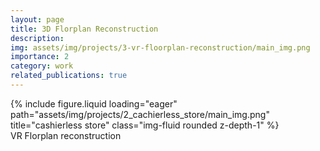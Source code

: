 ```yaml
---
layout: page
title: 3D Florplan Reconstruction 
description: 
img: assets/img/projects/3-vr-floorplan-reconstruction/main_img.png
importance: 2
category: work
related_publications: true
---
```


<div class="row">
    <div class="col-sm mt-3 mt-md-0">
        {% include figure.liquid loading="eager" path="assets/img/projects/2_cachierless_store/main_img.png" title="cashierless store" class="img-fluid rounded z-depth-1" %}
    </div>
</div>
<div class="caption">
    VR Florplan reconstruction
</div>